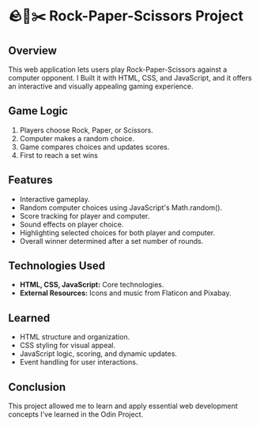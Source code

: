 # 🪨📃✂️ Rock-Paper-Scissors Project

## Overview

This web application lets users play Rock-Paper-Scissors against a computer opponent. I Built it with HTML, CSS, and JavaScript, and it offers an interactive and visually appealing gaming experience.

## Game Logic

1. Players choose Rock, Paper, or Scissors.
2. Computer makes a random choice.
3. Game compares choices and updates scores.
4. First to reach a set wins 

## Features

- Interactive gameplay.
- Random computer choices using JavaScript's Math.random().
- Score tracking for player and computer.
- Sound effects on player choice.
- Highlighting selected choices for both player and computer.
- Overall winner determined after a set number of rounds.

## Technologies Used

- **HTML, CSS, JavaScript:** Core technologies.
- **External Resources:** Icons and music from Flaticon and Pixabay.

## Learned

- HTML structure and organization.
- CSS styling for visual appeal.
- JavaScript logic, scoring, and dynamic updates.
- Event handling for user interactions.

## Conclusion

This project allowed me to learn and apply essential web development concepts I've learned in the Odin Project. 
